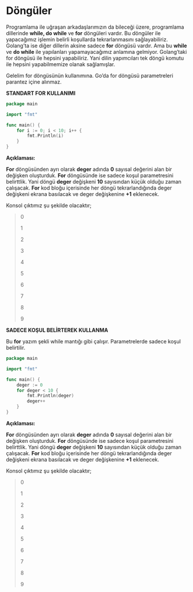 # Döngüler

Programlama ile uğraşan arkadaşlarımızın da bileceği üzere, programlama dillerinde **while, do while** ve **for** döngüleri vardır. Bu döngüler ile yapacağımız işlemin belirli koşullarda tekrarlanmasını sağlayabiliriz. Golang’ta ise diğer dillerin aksine sadece **for** döngüsü vardır. Ama bu **while** ve **do while** ile yapılanları yapamayacağımız anlamına gelmiyor. Golang’taki for döngüsü ile hepsini yapabiliriz. Yani dilin yapımcıları tek döngü komutu ile hepsini yapabilmemize olanak sağlamışlar.

Gelelim for döngüsünün kullanımına. Go’da for döngüsü parametreleri parantez içine alınmaz.

**STANDART FOR KULLANIMI**

```go
package main

import "fmt"

func main() {
	for i := 0; i < 10; i++ {
		fmt.Println(i)
	}
}
```

**Açıklaması:**

**For** döngüsünden ayrı olarak **deger** adında **0** sayısal değerini alan bir değişken oluşturduk. **For** döngüsünde ise sadece koşul parametresini belirttlik. Yani döngü **deger** değişkeni **10** sayısından küçük olduğu zaman çalışacak. **For** kod bloğu içerisinde her döngü tekrarlandığında deger değişkeni ekrana basılacak ve deger değişkenine **+1** eklenecek.

Konsol çıktımız şu şekilde olacaktır;

> 0
>
> 1
>
> 2
>
> 3
>
> 4
>
> 5
>
> 6
>
> 7
>
> 8
>
> 9

**SADECE KOŞUL BELİRTEREK KULLANMA**

Bu **for** yazım şekli while mantığı gibi çalışır. Parametrelerde sadece koşul belirtilir.

```go
package main

import "fmt"

func main() {
	deger := 0
	for deger < 10 {
		fmt.Println(deger)
		deger++
	}
}
```

**Açıklaması:**

**For** döngüsünden ayrı olarak **deger** adında **0** sayısal değerini alan bir değişken oluşturduk. **For** döngüsünde ise sadece koşul parametresini belirttlik. Yani döngü **deger** değişkeni **10** sayısından küçük olduğu zaman çalışacak. **For** kod bloğu içerisinde her döngü tekrarlandığında deger değişkeni ekrana basılacak ve deger değişkenine **+1** eklenecek.

Konsol çıktımız şu şekilde olacaktır;

> 0
>
> 1
>
> 2
>
> 3
>
> 4
>
> 5
>
> 6
>
> 7
>
> 8
>
> 9

